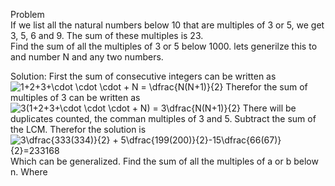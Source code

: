 Problem </br>
If we list all the natural numbers below 10 that are multiples of 3 or 5, we get 3, 5, 6 and 9. The sum of these multiples is 23. </br>
Find the sum of all the multiples of 3 or 5 below 1000. lets generilze this to and number N and any two numbers.

Solution:
First the sum of consecutive integers can be written as </br>
![1+2+3+\cdot \cdot \cdot + N = \dfrac{N(N+1)}{2}](https://render.githubusercontent.com/render/math?math=1%2B2%2B3%2B%5Ccdot%20%5Ccdot%20%5Ccdot%20%2B%20N%20%3D%20%5Cdfrac%7BN(N%2B1)%7D%7B2%7D)
Therefor the sum of multiples of 3 can be written as </br>
![3(1+2+3+\cdot \cdot \cdot + N) = 3\dfrac{N(N+1)}{2}](https://render.githubusercontent.com/render/math?math=3(1%2B2%2B3%2B%5Ccdot%20%5Ccdot%20%5Ccdot%20%2B%20N)%20%3D%203%5Cdfrac%7BN(N%2B1)%7D%7B2%7D)
There will be duplicates counted, the comman multiples of 3 and 5. Subtract the sum of the LCM.
Therefor the solution is
![3\dfrac{333(334)}{2} + 5\dfrac{199(200)}{2}-15\dfrac{66(67)}{2}=233168](https://render.githubusercontent.com/render/math?math=3%5Cdfrac%7B333(334)%7D%7B2%7D%20%2B%205%5Cdfrac%7B199(200)%7D%7B2%7D-15%5Cdfrac%7B66(67)%7D%7B2%7D%3D233168)
Which can be generalized. Find the sum of all the multiples of a or b below n. Where 
